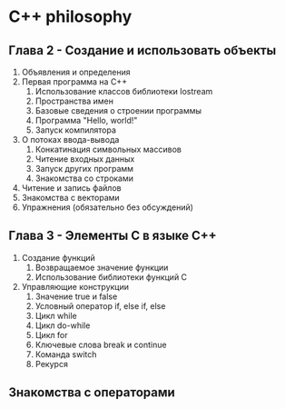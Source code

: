 # C++ philosophy
## Глава 2 - Создание и использовать объекты

1. Объявления и определения
2. Первая программа на С++
    1. Использование классов библиотеки Iostream
    2. Пространства имен
    3. Базовые сведения о строении программы
    4. Программа "Hello, world!"
    5. Запуск компилятора
3. О потоках ввода-вывода
    1. Конкатинация символьных массивов
    2. Читение входных данных
    3. Запуск других программ
    4. Знакомства со строками
4. Читение и запись файлов
5. Знакомства с векторами
6. Упражнения (обязательно без обсуждений)

## Глава 3 - Элементы С в языке С++
1. Создание функций
    1. Возвращаемое значение функции
    2. Использование библиотеки функций С
2. Управляющие конструкции
    1. Значение true и false
    2. Условный оператор if, else if, else
    3. Цикл while
    4. Цикл do-while
    5. Цикл for
    6. Ключевые слова break и continue
    7. Команда switch
    8. Рекурся
## Знакомства с операторами
